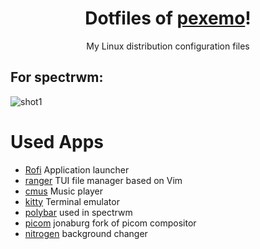 <h1 align="center">Dotfiles of <a href="https://github.com/pexemo">pexemo</a>!</h1>
<p align="center">My Linux distribution configuration files</p>

## For spectrwm:

![shot1](screenshots/main1.png)

# Used Apps
- [Rofi](https://github.com/davatorium/rofi) Application launcher
- [ranger](https://github.com/ranger/ranger) TUI file manager based on Vim
- [cmus](https://github.com/cmus/cmus) Music player
- [kitty](https://github.com/kovidgoyal/kitty) Terminal emulator
- [polybar](https://github.com/polybar/polybar) used in spectrwm
- [picom](https://github.com/jonaburg/picom) jonaburg fork of picom compositor
- [nitrogen](https://github.com/l3ib/nitrogen) background changer
